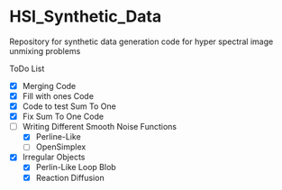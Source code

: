 # HSI_Synthetic_Data
Repository for synthetic data generation code for hyper spectral image unmixing problems

ToDo List
- [X] Merging Code
- [X] Fill with ones Code 
- [X] Code to test Sum To One
- [X] Fix Sum To One Code
- [ ] Writing Different Smooth Noise Functions
    - [X] Perline-Like
    - [ ] OpenSimplex
- [X] Irregular Objects
    - [X] Perlin-Like Loop Blob
    - [X] Reaction Diffusion
